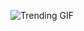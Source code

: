 
<!-- GIF_SECTION -->
![Trending GIF](https://media0.giphy.com/media/v1.Y2lkPThiYjIxNzcyM3pzdDI5a3hrNmZmMW5zZTI0emdxeDRtcDVla2luY3dhdTd3bGg1cCZlcD12MV9naWZzX3NlYXJjaCZjdD1n/fwbZnTftCXVocKzfxR/giphy.gif)
<!-- END_GIF_SECTION -->
